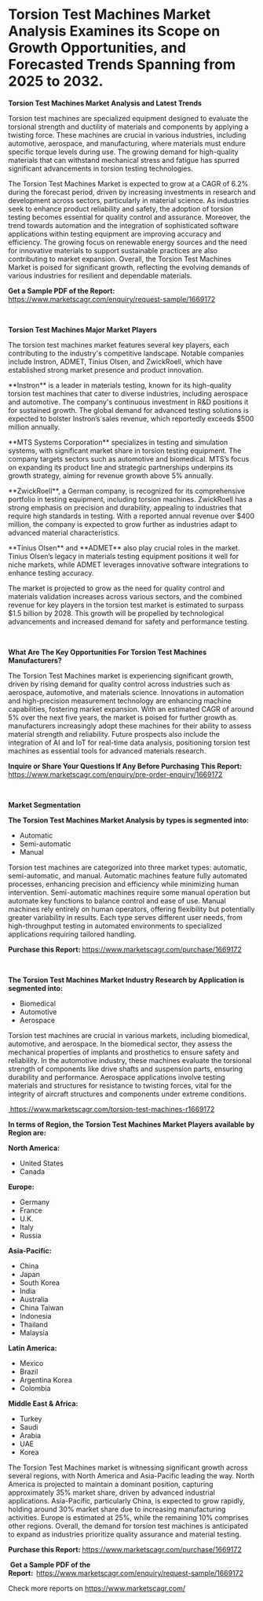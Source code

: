 <p><h1>Torsion Test Machines Market Analysis Examines its Scope on Growth Opportunities, and Forecasted Trends Spanning from 2025 to 2032.</h1></p><p><strong>Torsion Test Machines Market Analysis and Latest Trends</strong></p>
<p><p>Torsion test machines are specialized equipment designed to evaluate the torsional strength and ductility of materials and components by applying a twisting force. These machines are crucial in various industries, including automotive, aerospace, and manufacturing, where materials must endure specific torque levels during use. The growing demand for high-quality materials that can withstand mechanical stress and fatigue has spurred significant advancements in torsion testing technologies.</p><p>The Torsion Test Machines Market is expected to grow at a CAGR of 6.2% during the forecast period, driven by increasing investments in research and development across sectors, particularly in material science. As industries seek to enhance product reliability and safety, the adoption of torsion testing becomes essential for quality control and assurance. Moreover, the trend towards automation and the integration of sophisticated software applications within testing equipment are improving accuracy and efficiency. The growing focus on renewable energy sources and the need for innovative materials to support sustainable practices are also contributing to market expansion. Overall, the Torsion Test Machines Market is poised for significant growth, reflecting the evolving demands of various industries for resilient and dependable materials.</p></p>
<p><strong>Get a Sample PDF of the Report:&nbsp;</strong> <a href="https://www.marketscagr.com/enquiry/request-sample/1669172?utm_campaign=2336&utm_medium=2&utm_source=Github&utm_content=ia&utm_term=17022025&utm_id=torsion-test-machines">https://www.marketscagr.com/enquiry/request-sample/1669172</a></p>
<p>&nbsp;</p>
<p><strong>Torsion Test Machines Major Market Players</strong></p>
<p><p>The torsion test machines market features several key players, each contributing to the industry's competitive landscape. Notable companies include Instron, ADMET, Tinius Olsen, and ZwickRoell, which have established strong market presence and product innovation.</p><p>**Instron** is a leader in materials testing, known for its high-quality torsion test machines that cater to diverse industries, including aerospace and automotive. The company's continuous investment in R&D positions it for sustained growth. The global demand for advanced testing solutions is expected to bolster Instron’s sales revenue, which reportedly exceeds $500 million annually.</p><p>**MTS Systems Corporation** specializes in testing and simulation systems, with significant market share in torsion testing equipment. The company targets sectors such as automotive and biomedical. MTS’s focus on expanding its product line and strategic partnerships underpins its growth strategy, aiming for revenue growth above 5% annually.</p><p>**ZwickRoell**, a German company, is recognized for its comprehensive portfolio in testing equipment, including torsion machines. ZwickRoell has a strong emphasis on precision and durability, appealing to industries that require high standards in testing. With a reported annual revenue over $400 million, the company is expected to grow further as industries adapt to advanced material characteristics.</p><p>**Tinius Olsen** and **ADMET** also play crucial roles in the market. Tinius Olsen’s legacy in materials testing equipment positions it well for niche markets, while ADMET leverages innovative software integrations to enhance testing accuracy.</p><p>The market is projected to grow as the need for quality control and materials validation increases across various sectors, and the combined revenue for key players in the torsion test market is estimated to surpass $1.5 billion by 2028. This growth will be propelled by technological advancements and increased demand for safety and performance testing.</p></p>
<p>&nbsp;</p>
<p><strong>What Are The Key Opportunities For Torsion Test Machines Manufacturers?</strong></p>
<p><p>The Torsion Test Machines market is experiencing significant growth, driven by rising demand for quality control across industries such as aerospace, automotive, and materials science. Innovations in automation and high-precision measurement technology are enhancing machine capabilities, fostering market expansion. With an estimated CAGR of around 5% over the next five years, the market is poised for further growth as manufacturers increasingly adopt these machines for their ability to assess material strength and reliability. Future prospects also include the integration of AI and IoT for real-time data analysis, positioning torsion test machines as essential tools for advanced materials research.</p></p>
<p><strong>Inquire or Share Your Questions If Any Before Purchasing This Report:</strong> <a href="https://www.marketscagr.com/enquiry/pre-order-enquiry/1669172?utm_campaign=2336&utm_medium=2&utm_source=Github&utm_content=ia&utm_term=17022025&utm_id=torsion-test-machines">https://www.marketscagr.com/enquiry/pre-order-enquiry/1669172</a></p>
<p>&nbsp;</p>
<p><strong>Market Segmentation</strong></p>
<p><strong>The Torsion Test Machines Market Analysis by types is segmented into:</strong></p>
<p><ul><li>Automatic</li><li>Semi-automatic</li><li>Manual</li></ul></p>
<p><p>Torsion test machines are categorized into three market types: automatic, semi-automatic, and manual. Automatic machines feature fully automated processes, enhancing precision and efficiency while minimizing human intervention. Semi-automatic machines require some manual operation but automate key functions to balance control and ease of use. Manual machines rely entirely on human operators, offering flexibility but potentially greater variability in results. Each type serves different user needs, from high-throughput testing in automated environments to specialized applications requiring tailored handling.</p></p>
<p><strong>Purchase this Report:&nbsp;</strong><a href="https://www.marketscagr.com/purchase/1669172?utm_campaign=2336&utm_medium=2&utm_source=Github&utm_content=ia&utm_term=17022025&utm_id=torsion-test-machines">https://www.marketscagr.com/purchase/1669172</a></p>
<p>&nbsp;</p>
<p><strong>The Torsion Test Machines Market Industry Research by Application is segmented into:</strong></p>
<p><ul><li>Biomedical</li><li>Automotive</li><li>Aerospace</li></ul></p>
<p><p>Torsion test machines are crucial in various markets, including biomedical, automotive, and aerospace. In the biomedical sector, they assess the mechanical properties of implants and prosthetics to ensure safety and reliability. In the automotive industry, these machines evaluate the torsional strength of components like drive shafts and suspension parts, ensuring durability and performance. Aerospace applications involve testing materials and structures for resistance to twisting forces, vital for the integrity of aircraft structures and components under extreme conditions.</p></p>
<p><a href="https://www.marketscagr.com/torsion-test-machines-r1669172?utm_campaign=2336&utm_medium=2&utm_source=Github&utm_content=ia&utm_term=17022025&utm_id=torsion-test-machines">&nbsp;https://www.marketscagr.com/torsion-test-machines-r1669172</a></p>
<p><strong>In terms of Region, the Torsion Test Machines Market Players available by Region are:</strong></p>
<p>
    <p> <strong> North America: </strong>
        <ul>
            <li>United States</li>
            <li>Canada</li>
        </ul>
        </p> 
    <p> <strong> Europe: </strong>
        <ul>
            <li>Germany</li>
            <li>France</li>
            <li>U.K.</li>
            <li>Italy</li>
            <li>Russia</li>
        </ul>
        </p> 
    <p> <strong> Asia-Pacific: </strong>
        <ul>
            <li>China</li>
            <li>Japan</li>
            <li>South Korea</li>
            <li>India</li>
            <li>Australia</li>
            <li>China Taiwan</li>
            <li>Indonesia</li>
            <li>Thailand</li>
            <li>Malaysia</li>
        </ul>
        </p> 
    <p> <strong> Latin America: </strong>
        <ul>
            <li>Mexico</li>
            <li>Brazil</li>
            <li>Argentina Korea</li>
            <li>Colombia</li>
        </ul>
        </p> 
    <p> <strong> Middle East & Africa: </strong>
        <ul>
            <li>Turkey</li>
            <li>Saudi</li>
            <li>Arabia</li>
            <li>UAE</li>
            <li>Korea</li>
        </ul>
    </p>
    </p>
<p><p>The Torsion Test Machines market is witnessing significant growth across several regions, with North America and Asia-Pacific leading the way. North America is projected to maintain a dominant position, capturing approximately 35% market share, driven by advanced industrial applications. Asia-Pacific, particularly China, is expected to grow rapidly, holding around 30% market share due to increasing manufacturing activities. Europe is estimated at 25%, while the remaining 10% comprises other regions. Overall, the demand for torsion test machines is anticipated to expand as industries prioritize quality assurance and material testing.</p></p>
<p><strong>Purchase this Report: </strong><a href="https://www.marketscagr.com/purchase/1669172?utm_campaign=2336&utm_medium=2&utm_source=Github&utm_content=ia&utm_term=17022025&utm_id=torsion-test-machines">https://www.marketscagr.com/purchase/1669172</a></p>
<p>&nbsp;<strong>Get a Sample PDF of the Report:&nbsp;&nbsp;</strong><a href="https://www.marketscagr.com/enquiry/request-sample/1669172?utm_campaign=2336&utm_medium=2&utm_source=Github&utm_content=ia&utm_term=17022025&utm_id=torsion-test-machines">https://www.marketscagr.com/enquiry/request-sample/1669172</a></p>
<p><strong></strong></p>
<p>Check more reports on <a href="https://www.marketscagr.com/?utm_campaign=2336&utm_medium=2&utm_source=Github&utm_content=ia&utm_term=17022025&utm_id=torsion-test-machines">https://www.marketscagr.com/</a></p>